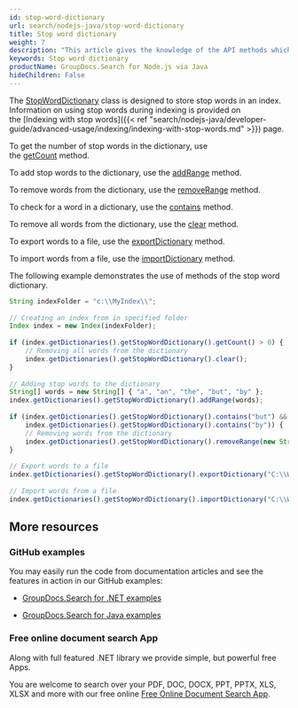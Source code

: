 ```yaml
---
id: stop-word-dictionary
url: search/nodejs-java/stop-word-dictionary
title: Stop word dictionary
weight: 7
description: "This article gives the knowledge of the API methods which can be used to perform operations about stop word dictionary using Java."
keywords: Stop word dictionary
productName: GroupDocs.Search for Node.js via Java
hideChildren: False
---
```

The [StopWordDictionary](https://reference.groupdocs.com/search/nodejs-java/com.groupdocs.search.dictionaries/StopWordDictionary) class is designed to store stop words in an index. Information on using stop words during indexing is provided on the [Indexing with stop words]({{< ref "search/nodejs-java/developer-guide/advanced-usage/indexing/indexing-with-stop-words.md" >}}) page.

To get the number of stop words in the dictionary, use the [getCount](https://reference.groupdocs.com/search/nodejs-java/com.groupdocs.search.dictionaries/StopWordDictionary#getCount()) method.

To add stop words to the dictionary, use the [addRange](https://reference.groupdocs.com/search/nodejs-java/com.groupdocs.search.dictionaries/StopWordDictionary#addRange(java.lang.Iterable)) method.

To remove words from the dictionary, use the [removeRange](https://reference.groupdocs.com/search/nodejs-java/com.groupdocs.search.dictionaries/StopWordDictionary#removeRange(java.lang.Iterable)) method.

To check for a word in a dictionary, use the [contains](https://reference.groupdocs.com/search/nodejs-java/com.groupdocs.search.dictionaries/StopWordDictionary#contains(java.lang.String)) method.

To remove all words from the dictionary, use the [clear](https://reference.groupdocs.com/search/nodejs-java/com.groupdocs.search.dictionaries/StopWordDictionary#clear()) method.

To export words to a file, use the [exportDictionary](https://reference.groupdocs.com/search/nodejs-java/com.groupdocs.search.dictionaries/DictionaryBase#exportDictionary(java.lang.String)) method.

To import words from a file, use the [importDictionary](https://reference.groupdocs.com/search/nodejs-java/com.groupdocs.search.dictionaries/DictionaryBase#importDictionary(java.lang.String)) method.

The following example demonstrates the use of methods of the stop word dictionary.

```javascript
String indexFolder = "c:\\MyIndex\\";
 
// Creating an index from in specified folder
Index index = new Index(indexFolder);
 
if (index.getDictionaries().getStopWordDictionary().getCount() > 0) {
    // Removing all words from the dictionary
    index.getDictionaries().getStopWordDictionary().clear();
}
 
// Adding stop words to the dictionary
String[] words = new String[] { "a", "an", "the", "but", "by" };
index.getDictionaries().getStopWordDictionary().addRange(words);
 
if (index.getDictionaries().getStopWordDictionary().contains("but") &&
    index.getDictionaries().getStopWordDictionary().contains("by")) {
    // Removing words from the dictionary
    index.getDictionaries().getStopWordDictionary().removeRange(new String[] { "but", "by" });
}
 
// Export words to a file
index.getDictionaries().getStopWordDictionary().exportDictionary("C:\\Words.txt");
 
// Import words from a file
index.getDictionaries().getStopWordDictionary().importDictionary("C:\\Words.txt");
```

## More resources

### GitHub examples

You may easily run the code from documentation articles and see the features in action in our GitHub examples:

*   [GroupDocs.Search for .NET examples](https://github.com/groupdocs-search/GroupDocs.Search-for-.NET)
    
*   [GroupDocs.Search for Java examples](https://github.com/groupdocs-search/GroupDocs.Search-for-Java)
    

### Free online document search App

Along with full featured .NET library we provide simple, but powerful free Apps.

You are welcome to search over your PDF, DOC, DOCX, PPT, PPTX, XLS, XLSX and more with our free online [Free Online Document Search App](https://products.groupdocs.app/search).
